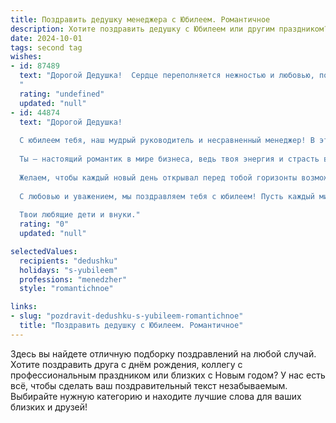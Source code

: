 ```yaml
---
title: Поздравить дедушку менеджера с Юбилеем. Романтичное
description: Хотите поздравить дедушку с Юбилеем или другим праздником? Наш ИИ создаст незабываемое поздравление, а вы обязательно выделитесь среди других.  
date: 2024-10-01
tags: second tag
wishes:
- id: 87489
  text: "Дорогой Дедушка!  Сердце переполняется нежностью и любовью, поздравляя тебя с этим прекрасным Юбилеем!  Твоя жизнь – это целая эпопея, полная ярких событий, мудрости и  неизменного профессионализма, которым ты всегда поражал как опытного менеджера, так и любящего семьянина.  Пусть этот день станет началом новой, прекрасной главы, полной счастья, радости и безграничной любви.  Ты – наш дорогой, любимый человек, наша опора и вдохновение.  С Юбилеем!
  "
  rating: "undefined"
  updated: "null"
- id: 44874
  text: "Дорогой Дедушка!
  
  С юбилеем тебя, наш мудрый руководитель и несравненный менеджер! В этот особенный день хочется поздравить тебя с тем, что каждый год приносит в твою жизнь не только новые достижения, но и светлые моменты счастья.
  
  Ты — настоящий романтик в мире бизнеса, ведь твоя энергия и страсть вдохновляют не только коллег, но и всю нашу семью. Твои советы — как путеводные звезды, освещающие путь к успеху и гармонии.
  
  Желаем, чтобы каждый новый день открывал перед тобой горизонты возможностей, а сердце наполнялось радостью. Пусть твои мечты сбываются с той же легкостью, с какой ты обладаешь даром создавать уют и атмосферу вокруг себя.
  
  С любовью и уважением, мы поздравляем тебя с юбилеем! Пусть каждый миг будет полон вдохновения и романтики, а жизнь приносит только счастье и радость!
  
  Твои любящие дети и внуки."
  rating: "0"
  updated: "null"

selectedValues:
  recipients: "dedushku"
  holidays: "s-yubileem"
  professions: "menedzher"
  style: "romantichnoe"

links:
- slug: "pozdravit-dedushku-s-yubileem-romantichnoe"
  title: "Поздравить дедушку с Юбилеем. Романтичное"
---
```


Здесь вы найдете отличную подборку поздравлений на любой случай. 
Хотите поздравить друга с днём рождения, коллегу с профессиональным праздником или близких с Новым годом? У нас есть всё, чтобы сделать ваш поздравительный текст незабываемым. Выбирайте нужную категорию и находите лучшие слова для ваших близких и друзей!
